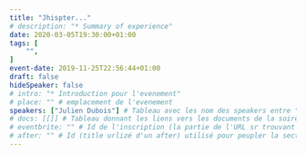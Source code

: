 ```yaml
---
title: "Jhispter..."
# description: "* Summary of experience"
date: 2020-03-05T19:30:00+01:00
tags: [
    "",
]
event-date: 2019-11-25T22:56:44+01:00
draft: false
hideSpeaker: false
# intro: "* Introduction pour l'evenement"
# place: "" # emplacement de l'evenement
speakers: ["Julien Dubois"] # Tableau avec les nom des speakers entre " et séparé par des , et doit être identique au titre du speaker enregistré !
# docs: [[]] # Tableau donnant les liens vers les documents de la soirée hors affiche - exemple : [["L'inauguration","http://toursjug.cloud.xwiki.com/xwiki/bin/download/Meetings/20080409/InaugurationToursJUG.pdf"], ["Unitils et Selenium","Unitils-Selenium.pdf"]]
# eventbrite: "" # Id de l'inscription (la partie de l'URL sr trouvant après https://www.eventbrite.fr/e/ )
# after: "" # Id (title urlizé d'un after) utilisé pour peupler la section after d'un evvent (exemple : apside-after-01)
---
```


